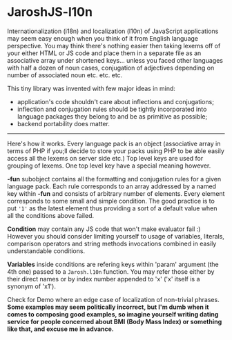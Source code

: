 # JaroshJS-l10n

Internationalization (i18n) and localization (l10n) of JavaScript applications
may seem easy enough when you think of it from English language perspective.
You may think there's nothing easier then taking lexems off of your either HTML
or JS code and place them in a separate file as an associative array under
shortened keys... unless you faced other languages with half a dozen of noun
cases, conjugation of adjectives  depending on number of associated noun
etc. etc. etc.

This tiny library was invented with few major ideas in mind:
- application's code shouldn't care about inflections and conjugations;
- inflection and conjugation rules should be tightly incorporated into language
packages they belong to and be as primitive as possible;
- backend portability does matter.

***

Here's how it works. Every language pack is an object (associative array in
terms of PHP if you;ll decide to store your packs using PHP to be able easily
access all the lexems on server side etc.) Top level keys are used for grouping
of lexems. One top level key have a special meaning however.


__-fun__ subobject contains all the formatting and conjugation rules for a given
language pack. Each rule corresponds to an array addressed by a named key within
__-fun__ and consists of arbitrary number of elements. Every element corresponds
to some small and simple condition. The good practice is to put `'1'` as the
latest element thus providing a sort of a default value when all the conditions
above failed.

__Condition__ may contain any JS code that won't make evaluator fail :) 
However you should consider limiting yourself to usage of variables, literals,
comparison operators and string methods invocations combined in easily
understandable conditions.

__Variables__ inside conditions are refering keys within 'param' argument
(the 4th one) passed to a `Jarosh.l10n` function. You may refer those either by
their direct names or by index number appended to 'x' ('x' itself is a synonym
of 'x1').


Check for Demo where an edge case of localization of non-trivial phrases.
**Some examples may seem politically incorrect, but I'm dumb when it comes to
composing good examples, so imagine yourself writing dating service for people
concerned about BMI (Body Mass Index) or something like that, and excuse me in
advance.**
